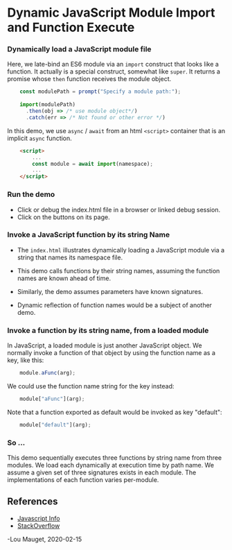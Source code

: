 # Dynamic JavaScript Module Import and Function Execute

### Dynamically load a JavaScript module file

Here, we late-bind an ES6 module via an `import` construct that looks like a 
function. It actually is a special construct, somewhat like `super`. It
returns a promise whose `then` function receives the module object.

``` javascript
    const modulePath = prompt("Specify a module path:");
    
    import(modulePath)
      .then(obj => /* use module object*/)
      .catch(err => /* Not found or other error */)
```

In this demo, we use `async` / `await` from an html `<script>` container 
that is an implicit `async` function.

``` html
    <script>
        ...
        const module = await import(namespace);
        ...
    </script>
```

### Run the demo

- Click or debug the index.html file in a browser or linked debug session. 
- Click on the buttons on its page.

### Invoke a JavaScript function by its string Name

- The `index.html` illustrates dynamically loading a JavaScript module via 
a string that names its namespace file. 

- This demo calls functions by their string names, assuming the function names
are known ahead of time.

- Similarly, the demo assumes parameters have known signatures.

- Dynamic reflection of function names would be a subject of another demo.

### Invoke a function by its string name, from a loaded module

In JavaScript, a loaded module is just another JavaScript object. 
We normally invoke a function of that object by using the function name as a key, like this:

```javascript
    module.aFunc(arg);
```

We could use the function name string for the key instead:

```javascript
    module["aFunc"](arg);
```

Note that a function exported as default would be invoked as key "default":

```javascript
    module["default"](arg);
```

### So ...

This demo sequentially executes three functions by string name from three modules. We load each
dynamically at execution time by path name. We assume a given set of three 
signatures exists in each module. The implementations of each function varies per-module.

## References

- [Javascript Info](https://javascript.info/modules-dynamic-imports) 
- [StackOverflow](https://stackoverflow.com/questions/359788/how-to-execute-a-javascript-function-when-i-have-its-name-as-a-string)

-Lou Mauget, 2020-02-15

